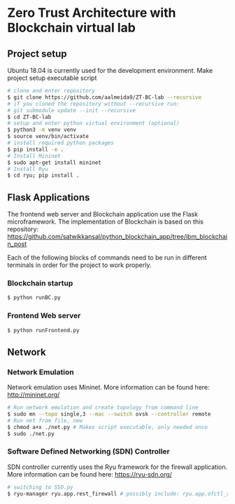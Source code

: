 # Zero Trust Architecture with Blockchain virtual lab

## Project setup

Ubuntu 18.04 is currently used for the development environment. Make project setup executable script

```sh
# clone and enter repository
$ git clone https://github.com/aalmeida9/ZT-BC-lab --recursive
# if you cloned the repository without --recursive run:
# git submodule update --init --recursive
$ cd ZT-BC-lab
# setup and enter python virtual environment (optional)
$ python3 -m venv venv
$ source venv/bin/activate
# install required python packages
$ pip install -e .
# Install Mininet
$ sudo apt-get install mininet
# Install Ryu
$ cd ryu; pip install .
```

## Flask Applications

The frontend web server and Blockchain application use the Flask microframework. The implementation of Blockchain is based on this repository: https://github.com/satwikkansal/python_blockchain_app/tree/ibm_blockchain_post

Each of the following blocks of commands need to be run in different terminals in order for the project to work properly.

### Blockchain startup

```sh
$ python runBC.py
```

### Frontend Web server

```sh
$ python runFrontend.py
```

## Network

### Network Emulation

Network emulation uses Mininet. More information can be found here: http://mininet.org/

```sh
# Run network emulation and create topology from command line
$ sudo mn --topo single,3 --mac --switch ovsk --controller remote
# Run net from file, new
$ chmod a+x ./net.py # Makes script executable, only needed once
$ sudo ./net.py
```

### Software Defined Networking (SDN) Controller

SDN controller currently uses the Ryu framework for the firewall application. More information can be found here: https://ryu-sdn.org/

```sh
# switching to SSO.py
$ ryu-manager ryu.app.rest_firewall # possibly include: ryu.app.ofctl_rest
```
